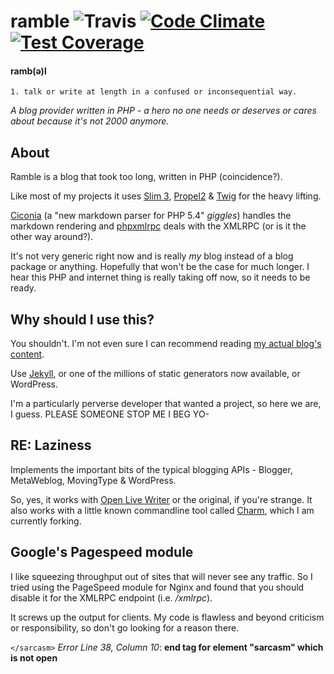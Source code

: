 # ramble  ![Travis](https://img.shields.io/travis/SacredSkull/ramble-blog.svg) [![Code Climate](https://codeclimate.com/repos/596a3d4596054a0274001265/badges/9dd2158c3bc7d4762f65/gpa.svg)](https://codeclimate.com/repos/596a3d4596054a0274001265/feed) [![Test Coverage](https://codeclimate.com/repos/596a3d4596054a0274001265/badges/9dd2158c3bc7d4762f65/coverage.svg)](https://codeclimate.com/repos/596a3d4596054a0274001265/coverage)
#### ramb(ə)l

    1. talk or write at length in a confused or inconsequential way.

_A blog provider written in PHP - a hero no one needs or deserves or cares about because it's not 2000 anymore._

## About
Ramble is a blog that took too long, written in PHP (coincidence?).

Like most of my projects it uses [Slim 3](https://github.com/slimphp/Slim), [Propel2](https://github.com/propelorm/Propel2) & [Twig](https://github.com/twigphp/Twig) for the heavy lifting.

[Ciconia](https://github.com/kzykhys/Ciconia) (a "new markdown parser for PHP 5.4" _giggles_) handles the markdown rendering and [phpxmlrpc](https://github.com/gggeek/phpxmlrpc/) deals with the XMLRPC (or is it the other way around?).

It's not very generic right now and is really _my_ blog instead of a blog package or anything. Hopefully that won't be
the case for much longer. I hear this PHP and internet thing is really taking off now, so it needs to be ready.

## Why should I use this?
You shouldn't. I'm not even sure I can recommend reading [my actual blog's content](https://sacredskull.net).

Use [Jekyll](https://github.com/jekyll/jekyll), or one of the millions of static generators now available, or WordPress.

I'm a particularly perverse developer that wanted a project, so here we are, I guess. PLEASE SOMEONE STOP ME I BEG YO-

## RE: Laziness
Implements the important bits of the typical blogging APIs - Blogger, MetaWeblog, MovingType & WordPress.

So, yes, it works with [Open Live Writer](https://github.com/OpenLiveWriter/OpenLiveWriter) or the original, if you're strange. It also works with a little known commandline tool called [Charm](http://ljcharm.sourceforge.net/), which I am currently forking.

## Google's Pagespeed module
I like squeezing throughput out of sites that will never see any traffic. So I tried using the PageSpeed module for
Nginx and found that you should disable it for the XMLRPC endpoint (i.e. _/xmlrpc_). 

It screws up the output for clients. My code is flawless and beyond criticism or responsibility, so don't go looking for
a reason there.

`</sarcasm>`
_Error Line 38, Column 10_: **end tag for element "sarcasm" which is not open**